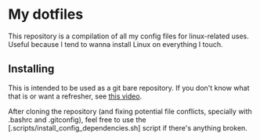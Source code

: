 # My dotfiles

This repository is a compilation of all my config files for linux-related uses. 
Useful because I tend to wanna install Linux on everything I touch.

## Installing

This is intended to be used as a git bare repository. If you don't know what
that is or want a refresher, 
see [this video](https://www.youtube.com/watch?v=tBoLDpTWVOM).

After cloning the repository (and fixing potential file conflicts, specially
with .bashrc and .gitconfig), feel free to use the [.scripts/install_config_dependencies.sh]
script if there's anything broken.
